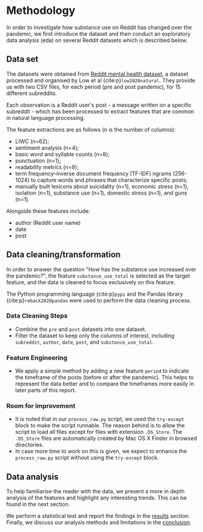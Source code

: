 # Methodology

In order to investigate how substance use on Reddit has changed over the pandemic, we first introduce the dataset and then conduct an exploratory data analysis (eda) on several Reddit datasets which is described below.
## Data set

The datasets were obtained from [Reddit mental health dataset](https://zenodo.org/record/3941387#.YZl5BC1h1QL), a dataset processed and organised by Low et al {cite:p}`low2020natural`. They provide us with two CSV files, for each period (pre and post pandemic), for 15 different subreddits. 

Each observation is a Reddit user's post - a message written on a specific subreddit - which has been processed to extract features that are common in natural language processing.

The feature extractions are as follows (n is the number of columns):
- LIWC (n=62);
- sentiment analysis (n=4); 
- basic word and syllable counts (n=8); 
- punctuation (n=1); 
- readability metrics (n=9); 
- term frequency–inverse document frequency (TF-IDF) ngrams (256-1024) to capture words and phrases that characterize specific posts; 
- manually built lexicons about suicidality (n=1), economic stress (n=1), isolation (n=1), substance use (n=1), domestic stress (n=1), and guns (n=1). 

Alongside these features include:
- author (Reddit user name)
- date
- post
## Data cleaning/transformation

In order to answer the question "How has the substance use increased over the pandemic?", the feature `substance_use_total` is selected as the target feature, and the data is cleaned to focus exclusively on this feature.

The Python programming language {cite:p}`pypi` and the Pandas library {cite:p}`reback2020pandas` were used to perform the data cleaning process.
### Data Cleaning Steps
- Combine the `pre` and `post` datasets into one dataset. 
- Filter the dataset to keep only the columns of interest, including `subreddit`, `author`, `date`, `post`, and `substance_use_total`.
### Feature Engineering
- We apply a simple method by adding a new feature `period` to indicate the timeframe of the posts (before or after the pandemic). This helps to represent the data better and to compare the timeframes more easily in later parts of this report. 
### Room for improvement
- It is noted that in our `process_raw.py` script, we used the `try-except` block to make the script runnable. The reason behind is to allow the script to load all files except for files with extension `.DS_Store`.  The `.DS_Store` files are automatically created by Mac OS X Finder in browsed directories.
- In case more time to work on this is given, we expect to enhance the `process_raw.py` script without using the `try-except` block.


## Data analysis
To help familiarise the reader with the data, we present a more in depth analysis of the features and highlight any interesting trends. This can be found in the next section.

We perform a statistical test and report the findings in the [results](results.ipynb) section. Finally, we discuss our analysis methods and limitations in the [conclusion](conclusion.md).

